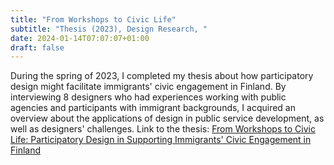 ```yaml
---
title: "From Workshops to Civic Life"
subtitle: "Thesis (2023), Design Research, "
date: 2024-01-14T07:07:07+01:00
draft: false
---
```


During the spring of 2023, I completed my thesis about how participatory design might facilitate immigrants' civic engagement in Finland. By interviewing 8 designers who had experiences working with public agencies and participants with immigrant backgrounds, I acquired an overview about the applications of design in public service development, as well as designers' challenges. Link to the thesis: [From Workshops to Civic Life: Participatory Design in Supporting Immigrants' Civic Engagement in Finland](https://aaltodoc.aalto.fi/items/41bd9d0a-5eb1-4e0a-8857-331617a4bb3e)